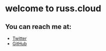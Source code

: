 
# welcome to russ.cloud


## You can reach me at:

- [Twitter](https://twitter.com/russ_malenchek)
- [GitHub](http://github.com/rmalenchek)

